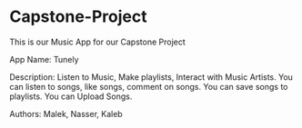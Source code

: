 # Capstone-Project
 This is our Music App for our Capstone Project


App Name: Tunely

Description: Listen to Music, Make playlists, Interact with Music Artists.
You can listen to songs, like songs, comment on songs. You can save songs to playlists.
You can Upload Songs.

Authors: Malek, Nasser, Kaleb